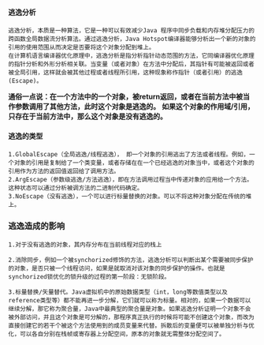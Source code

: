 #### 逃逸分析
    逃逸分析，本质是一种算法，它是一种可以有效减少Java 程序中同步负载和内存堆分配压力的跨函数全局数据流分析算法。通过逃逸分析，Java Hotspot编译器能够分析出一个新的对象的引用的使用范围从而决定是否要将这个对象分配到堆上。
    在计算机语言编译器优化原理中，逃逸分析是指分析指针动态范围的方法，它同编译器优化原理的指针分析和外形分析相关联。当变量（或者对象）在方法中分配后，其指针有可能被返回或者被全局引用，这样就会被其他过程或者线程所引用，这种现象称作指针（或者引用）的逃逸(Escape)。
**通俗一点说：在一个方法中的一个对象，被return返回，或者在当前方法中被当作参数调用了其他方法，此时这个对象是逃逸的。**
**如果这个对象的作用域/引用，只存在于当前方法中，那么这个对象是没有逃逸的。**

#### 逃逸的类型
    1.GlobalEscape（全局逃逸/线程逃逸）， 即一个对象的引用逃出了方法或者线程。例如，一个对象的引用是复制给了一个类变量，或者存储在在一个已经逃逸的对象当中，或者这个对象的引用作为方法的返回值返回给了调用方法。
    2.ArgEscape（参数级逃逸/方法逃逸），即在方法调用过程当中传递对象的应用给一个方法。这种状态可以通过分析被调方法的二进制代码确定。
    3.NoEscape（没有逃逸），一个可以进行标量替换的对象。可以不将这种对象分配在传统的堆上。

### 逃逸造成的影响
    1.对于没有逃逸的对象，其内存分布在当前线程对应的栈上

    2.消除同步，例如一个被synchorized修饰的方法，逃逸分析可以判断出某个需要被同步保护的对象，是否只被一个线程访问，如果是就取消对该对象的同步保护的操作。也就是synchorized锁优化的锁升级的过程的第一阶段：无锁阶段。
    
    3.标量替换/矢量替代。Java虚拟机中的原始数据类型（int，long等数值类型以及reference类型等）都不能再进一步分解，它们就可以称为标量。相对的，如果一个数据可以继续分解，那它称为聚合量，Java中最典型的聚合量是对象。如果逃逸分析证明一个对象不会被外部访问，并且这个对象是可分解的，那程序真正执行的时候将可能不创建这个对象，而改为直接创建它的若干个被这个方法使用到的成员变量来代替。拆散后的变量便可以被单独分析与优化，可以各自分别在栈帧或寄存器上分配空间，原本的对象就无需整体分配空间了。